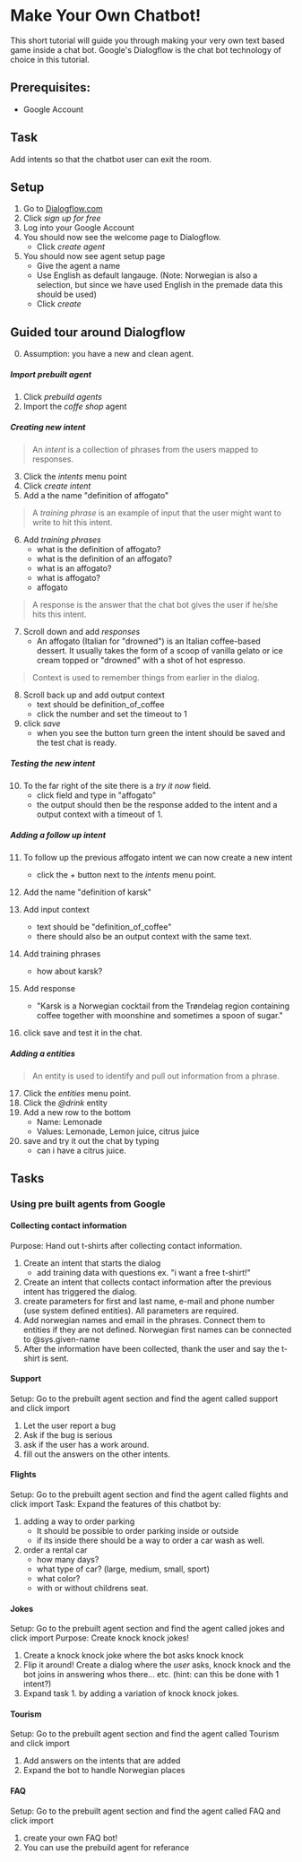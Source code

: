 # Make Your Own Chatbot!

This short tutorial will guide you through making your very own text based game inside a chat bot.
Google's Dialogflow is the chat bot technology of choice in this tutorial.

## Prerequisites:   
- Google Account

## Task
Add intents so that the chatbot user can exit the room.

## Setup
1. Go to [Dialogflow.com](https://dialogflow.com/)
2. Click *sign up for free*
3. Log into your Google Account
4. You should now see the welcome page to Dialogflow.
    - Click *create agent*
5. You should now see agent setup page
    - Give the agent a name
    - Use English as default langauge. (Note: Norwegian is also a selection, but since we have used English in the premade data this should be used)
    - Click *create*

## Guided tour around Dialogflow
0. Assumption: you have a new and clean agent.

##### Import prebuilt agent
1. Click *prebuild agents*
2. Import the *coffe shop* agent

##### Creating new intent
> An *intent* is a collection of phrases from the users mapped to responses.

3. Click the *intents* menu point
4. Click *create intent*
5. Add a the name "definition of affogato"

> A *training phrase* is an example of input that the user might want to write to hit this intent.
6. Add *training phrases*
    - what is the definition of affogato?
    - what is the definition of an affogato?
    - what is an affogato?
    - what is affogato?
    - affogato

> A response is the answer that the chat bot gives the user if he/she hits this intent.
7. Scroll down and add *responses*
    - An affogato (Italian for "drowned") is an Italian coffee-based dessert. It usually takes the form of a scoop of vanilla gelato or ice cream topped or "drowned" with a shot of hot espresso.

> Context is used to remember things from earlier in the dialog.
8. Scroll back up and add output context
    - text should be definition_of_coffee
    - click the number and set the timeout to 1
9. click *save* 
    - when you see the button turn green the intent should be saved and the test chat is ready.

##### Testing the new intent
10. To the far right of the site there is a *try it now* field.
    - click field and type in "affogato"
    - the output should then be the response added to the intent and a output context with a timeout of 1.

##### Adding a follow up intent
11. To follow up the previous affogato intent we can now create a new intent
    - click the *+* button next to the *intents* menu point.
12. Add the name "definition of karsk"
13. Add input context 
    - text should be "definition_of_coffee"
    - there should also be an output context with the same text.
14. Add training phrases
    - how about karsk?
    
15. Add response 
    - "Karsk is a Norwegian cocktail from the Trøndelag region containing coffee together with moonshine and sometimes a spoon of sugar."
16. click save and test it in the chat.

##### Adding a entities
> An entity is used to identify and pull out information from a phrase.
17. Click the *entities* menu point.
18. Click the *@drink* entity
19. Add a new row to the bottom
    - Name: Lemonade
    - Values: Lemonade, Lemon juice, citrus juice
20. save and try it out the chat by typing
    - can i have a citrus juice.
    
## Tasks
### Using pre built agents from Google
#### Collecting contact information
Purpose: Hand out t-shirts after collecting contact information.
1. Create an intent that starts the dialog
    - add training data with questions ex. "i want a free t-shirt!"
2. Create an intent that collects contact information after the previous intent has triggered the dialog.
3. create parameters for first and last name, e-mail and phone number (use system defined entities). All parameters are required.
4. Add norwegian names and email in the phrases. Connect them to entities if they are not defined. Norwegian first names can be connected to @sys.given-name
5. After the information have been collected, thank the user and say the t-shirt is sent.

#### Support
Setup: Go to the prebuilt agent section and find the agent called support and click import
1. Let the user report a bug
2. Ask if the bug is serious
3. ask if the user has a work around.
4. fill out the answers on the other intents.
    
#### Flights
Setup: Go to the prebuilt agent section and find the agent called flights and click import
Task:
Expand the features of this chatbot by:
1. adding a way to order parking
    - It should be possible to order parking inside or outside
    - if its inside there should be a way to order a car wash as well.
2. order a rental car
    - how many days?
    - what type of car? (large, medium, small, sport)
    - what color?
    - with or without childrens seat.
       
#### Jokes
Setup: Go to the prebuilt agent section and find the agent called jokes and click import
Purpose: Create knock knock jokes!
1. Create a knock knock joke where the bot asks knock knock
2. Flip it around! Create a dialog where the *user* asks, knock knock and the bot joins in answering whos there... etc. (hint: can this be done with 1 intent?)
3. Expand task 1. by adding a variation of knock knock jokes.

#### Tourism
Setup: Go to the prebuilt agent section and find the agent called Tourism and click import
1. Add answers on the intents that are added
2. Expand the bot to handle Norwegian places

#### FAQ
Setup: Go to the prebuilt agent section and find the agent called FAQ and click import
1. create your own FAQ bot! 
2. You can use the prebuild agent for referance
